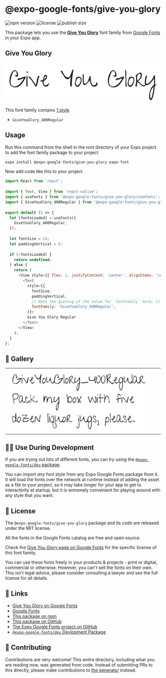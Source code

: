 # @expo-google-fonts/give-you-glory

![npm version](https://flat.badgen.net/npm/v/@expo-google-fonts/give-you-glory)
![license](https://flat.badgen.net/github/license/expo/google-fonts)
![publish size](https://flat.badgen.net/packagephobia/install/@expo-google-fonts/give-you-glory)

This package lets you use the [**Give You Glory**](https://fonts.google.com/specimen/Give+You+Glory) font family from [Google Fonts](https://fonts.google.com/) in your Expo app.

## Give You Glory

![Give You Glory](./font-family.png)

This font family contains [1 style](#-gallery).

- `GiveYouGlory_400Regular`

## Usage

Run this command from the shell in the root directory of your Expo project to add the font family package to your project
```sh
expo install @expo-google-fonts/give-you-glory expo-font
```

Now add code like this to your project
```js
import React from 'react';

import { Text, View } from 'react-native';
import { useFonts } from '@expo-google-fonts/give-you-glory/useFonts';
import { GiveYouGlory_400Regular } from '@expo-google-fonts/give-you-glory/400Regular';

export default () => {
  let [fontsLoaded] = useFonts({
    GiveYouGlory_400Regular,
  });

  let fontSize = 24;
  let paddingVertical = 6;

  if (!fontsLoaded) {
    return undefined;
  } else {
    return (
      <View style={{ flex: 1, justifyContent: 'center', alignItems: 'center' }}>
        <Text
          style={{
            fontSize,
            paddingVertical,
            // Note the quoting of the value for `fontFamily` here; it expects a string!
            fontFamily: 'GiveYouGlory_400Regular',
          }}>
          Give You Glory Regular
        </Text>
      </View>
    );
  }
};

```

## 🔡 Gallery


||||
|-|-|-|
|![GiveYouGlory_400Regular](./GiveYouGlory_400Regular.ttf.png)||||


## 👩‍💻 Use During Development

If you are trying out lots of different fonts, you can try using the [`@expo-google-fonts/dev` package](https://github.com/expo/google-fonts/tree/master/font-packages/dev#readme).

You can import *any* font style from any Expo Google Fonts package from it. It will load the fonts
over the network at runtime instead of adding the asset as a file to your project, so it may take longer
for your app to get to interactivity at startup, but it is extremely convenient
for playing around with any style that you want.

## 📖 License

The `@expo-google-fonts/give-you-glory` package and its code are released under the MIT license.

All the fonts in the Google Fonts catalog are free and open source.

Check the [Give You Glory page on Google Fonts](https://fonts.google.com/specimen/Give+You+Glory) for the specific license of this font family.

You can use these fonts freely in your products & projects - print or digital, commercial or otherwise. However, you can't sell the fonts on their own. This isn't legal advice, please consider consulting a lawyer and see the full license for all details.

## 🔗 Links

- [Give You Glory on Google Fonts](https://fonts.google.com/specimen/Give+You+Glory)
- [Google Fonts](https://fonts.google.com/)
- [This package on npm](https://www.npmjs.com/package/@expo-google-fonts/give-you-glory)
- [This package on GitHub](https://github.com/expo/google-fonts/tree/master/font-packages/give-you-glory)
- [The Expo Google Fonts project on GitHub](https://github.com/expo/google-fonts)
- [`@expo-google-fonts/dev` Devlopment Package](https://github.com/expo/google-fonts/tree/master/font-packages/dev)

## 🤝 Contributing

Contributions are very welcome! This entire directory, including what you are reading now, was generated from code. Instead of submitting PRs to this directly, please make contributions to [the generator](https://github.com/expo/google-fonts/tree/master/packages/generator) instead.
